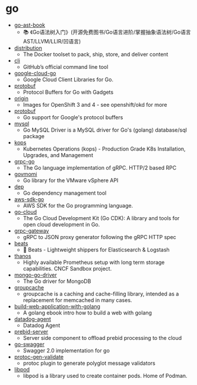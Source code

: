 # go
- [go-ast-book](https://github.com/chai2010/go-ast-book)
  - 📚 《Go语法树入门》(开源免费图书/Go语言进阶/掌握抽象语法树/Go语言AST/LLVM/LLIR/凹语言)
- [distribution](https://github.com/docker/distribution)
  - The Docker toolset to pack, ship, store, and deliver content
- [cli](https://github.com/cli/cli)
  - GitHub’s official command line tool
- [google-cloud-go](https://github.com/googleapis/google-cloud-go)
  - Google Cloud Client Libraries for Go.
- [protobuf](https://github.com/gogo/protobuf)
  - Protocol Buffers for Go with Gadgets
- [origin](https://github.com/openshift/origin)
  - Images for OpenShift 3 and 4 - see openshift/okd for more
- [protobuf](https://github.com/golang/protobuf)
  - Go support for Google's protocol buffers
- [mysql](https://github.com/go-sql-driver/mysql)
  - Go MySQL Driver is a MySQL driver for Go's (golang) database/sql package
- [kops](https://github.com/kubernetes/kops)
  - Kubernetes Operations (kops) - Production Grade K8s Installation, Upgrades, and Management
- [grpc-go](https://github.com/grpc/grpc-go)
  - The Go language implementation of gRPC. HTTP/2 based RPC
- [govmomi](https://github.com/vmware/govmomi)
  - Go library for the VMware vSphere API
- [dep](https://github.com/golang/dep)
  - Go dependency management tool
- [aws-sdk-go](https://github.com/aws/aws-sdk-go)
  - AWS SDK for the Go programming language.
- [go-cloud](https://github.com/google/go-cloud)
  - The Go Cloud Development Kit (Go CDK): A library and tools for open cloud development in Go.
- [grpc-gateway](https://github.com/grpc-ecosystem/grpc-gateway)
  - gRPC to JSON proxy generator following the gRPC HTTP spec
- [beats](https://github.com/elastic/beats)
  - 🐠 Beats - Lightweight shippers for Elasticsearch & Logstash
- [thanos](https://github.com/thanos-io/thanos)
  - Highly available Prometheus setup with long term storage capabilities. CNCF Sandbox project.
- [mongo-go-driver](https://github.com/mongodb/mongo-go-driver)
  - The Go driver for MongoDB
- [groupcache](https://github.com/golang/groupcache)
  - groupcache is a caching and cache-filling library, intended as a replacement for memcached in many cases.
- [build-web-application-with-golang](https://github.com/astaxie/build-web-application-with-golang)
  - A golang ebook intro how to build a web with golang
- [datadog-agent](https://github.com/DataDog/datadog-agent)
  - Datadog Agent
- [prebid-server](https://github.com/prebid/prebid-server)
  - Server side component to offload prebid processing to the cloud
- [go-swagger](https://github.com/go-swagger/go-swagger)
  - Swagger 2.0 implementation for go
- [protoc-gen-validate](https://github.com/envoyproxy/protoc-gen-validate)
  - protoc plugin to generate polyglot message validators
- [libpod](https://github.com/containers/libpod)
  - libpod is a library used to create container pods. Home of Podman.
